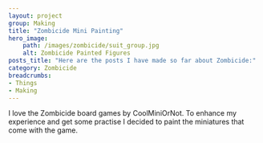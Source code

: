 ```yaml
---
layout: project
group: Making
title: "Zombicide Mini Painting"
hero_image: 
    path: /images/zombicide/suit_group.jpg
    alt: Zombicide Painted Figures
posts_title: "Here are the posts I have made so far about Zombicide:"
category: Zombicide
breadcrumbs: 
- Things
- Making
---
```


I love the Zombicide board games by CoolMiniOrNot. To enhance my experience and get some practise I decided to paint the miniatures that come with the game.